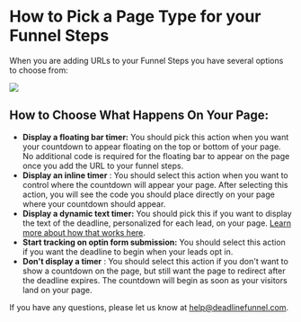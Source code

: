 # How to Pick a Page Type for your Funnel Steps

When you are adding URLs to your Funnel Steps you have several options to choose from:

![](https://d33v4339jhl8k0.cloudfront.net/docs/assets/53974d6ce4b0c76107b109d1/images/5c8049ec04286350d088ba87/file-%20OSkB3KzOZj.png)

## How to Choose What Happens On Your Page:

* **Display a floating bar timer:** You should pick this action when you want your countdown to appear floating on the top or bottom of your page. No additional code is required for the floating bar to appear on the page once you add the URL to your funnel steps.
* **Display an inline timer** : You should select this action when you want to control where the countdown will appear your page. After selecting this action, you will see the code you should place directly on your page where your countdown should appear.
* **Display a dynamic text timer:**  You should pick this if you want to display the text of the deadline, personalized for each lead, on your page. [Learn more about how that works here](http://documentation.deadlinefunnel.com/article/227-how-to-add-dynamic-deadline-text-to-your-web-pages).
* **Start tracking on optin form submission:** You should select this action if you want the deadline to begin when your leads opt in.
* **Don't display a timer** : You should select this action if you don't want to show a countdown on the page, but still want the page to redirect after the deadline expires. The countdown will begin as soon as your visitors land on your page.

If you have any questions, please let us know at [help@deadlinefunnel.com](mailto:mailto:help@deadlinefunnel.com).

